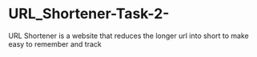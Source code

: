 # URL_Shortener-Task-2-
URL Shortener is a website that reduces the longer url into short to make easy to remember and track
